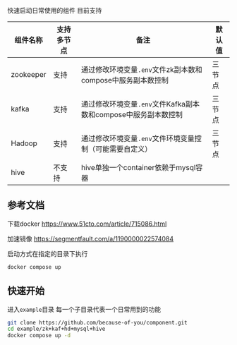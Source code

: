 快速启动日常使用的组件
目前支持

| 组件名称      | 支持多节点 | 备注                                       | 默认值 |
|-----------|-------|------------------------------------------|-----|
| zookeeper | 支持    | 通过修改环境变量`.env`文件zk副本数和compose中服务副本数控制    | 三节点 |
| kafka     | 支持    | 通过修改环境变量`.env`文件Kafka副本数和compose中服务副本数控制 | 三节点 |
| Hadoop    | 支持    | 通过修改环境变量`.env`文件环境变量控制（可能需要自定义）          | 三节点 |
| hive      | 不支持   | hive单独一个container依赖于mysql容器          |  |

## 参考文档
下载docker
https://www.51cto.com/article/715086.html


加速镜像
https://segmentfault.com/a/1190000022574084

启动方式在指定的目录下执行
```bash 
docker compose up
```

## 快速开始

进入`example`目录 每一个子目录代表一个日常用到的功能

```bash
git clone https://github.com/because-of-you/component.git
cd example/zk+kaf+hd+mysql+hive
docker compose up -d
```
